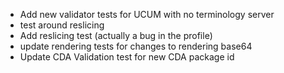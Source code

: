 * Add new validator tests for UCUM with no terminology server
* test around reslicing
* Add reslicing test (actually a bug in the profile)
* update rendering tests for changes to rendering base64
* Update CDA Validation test for new CDA package id

